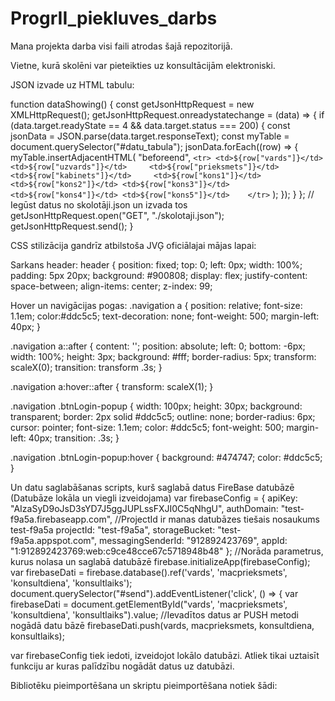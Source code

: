 # ProgrII_piekluves_darbs
Mana projekta darba visi faili atrodas šajā repozitorijā.


Vietne, kurā skolēni var pieteikties uz konsultācijām elektroniski.




JSON izvade uz HTML tabulu:

function dataShowing() {
  const getJsonHttpRequest = new XMLHttpRequest();
  getJsonHttpRequest.onreadystatechange = (data) => {
    if (data.target.readyState == 4 && data.target.status === 200) {
      const jsonData = JSON.parse(data.target.responseText);
      const myTable = document.querySelector("#datu_tabula");
      jsonData.forEach((row) => {
        myTable.insertAdjacentHTML(
          "beforeend",
          `
            <tr>
              <td>${row["vards"]}</td>    
              <td>${row["uzvards"]}</td>    
              <td>${row["prieksmets"]}</td>    
              <td>${row["kabinets"]}</td>    
              <td>${row["kons1"]}</td>   
              <td>${row["kons2"]}</td>
              <td>${row["kons3"]}</td>   
              <td>${row["kons4"]}</td>
              <td>${row["kons5"]}</td>   
            </tr>
           `
        );
      });
    }
  };
  // Iegūst datus no skolotāji.json un izvada tos
  getJsonHttpRequest.open("GET", "./skolotaji.json");
  getJsonHttpRequest.send();
}
  
  
  
  
CSS stilizācija gandrīz atbilstoša JVĢ oficiālajai mājas lapai:

Sarkans header:
header {
  position: fixed;
  top: 0;
  left: 0px;
  width: 100%;
  padding: 5px 20px;
  background: #900808;
  display: flex;
  justify-content: space-between;
  align-items: center;
  z-index: 99;
  
  Hover un navigācijas pogas:
  .navigation a {
  position: relative;
  font-size: 1.1em;
  color:#ddc5c5;
  text-decoration: none;
  font-weight: 500;
  margin-left: 40px;
}

.navigation a::after {
  content: '';
  position: absolute;
  left: 0;
  bottom: -6px;
  width: 100%;
  height: 3px;
  background: #fff;
  border-radius: 5px;
  transform: scaleX(0);
  transition: transform .3s;
}

.navigation a:hover::after {
  transform: scaleX(1);
}

.navigation .btnLogin-popup {
  width: 100px;
  height: 30px;
  background: transparent;
  border: 2px solid #ddc5c5;
  outline: none;
  border-radius: 6px;
  cursor: pointer;
  font-size: 1.1em;
  color: #ddc5c5;
  font-weight: 500;
  margin-left: 40px;
  transition: .3s;
}

.navigation .btnLogin-popup:hover {
  background: #474747;
  color: #ddc5c5;
}


Un datu saglabāšanas scripts, kurš saglabā datus FireBase datubāzē (Datubāze lokāla un viegli izveidojama)
var firebaseConfig = {
      apiKey: "AIzaSyD9oJsD3sYD7J5ggJUPLssFXJI0C5qNhgU",
      authDomain: "test-f9a5a.firebaseapp.com",
      //ProjectId ir manas datubāzes tiešais nosaukums test-f9a5a
      projectId: "test-f9a5a",
      storageBucket: "test-f9a5a.appspot.com",
      messagingSenderId: "912892423769",
      appId: "1:912892423769:web:c9ce48cce67c5718948b48"
    };
//Norāda parametrus, kurus nolasa un saglabā datubāzē
    firebase.initializeApp(firebaseConfig);
    var firebaseDati = firebase.database().ref('vards', 'macprieksmets', 'konsultdiena', 'konsultlaiks');
    document.querySelector("#send").addEventListener('click', () => {
      var firebaseDati = document.getElementById("vards', 'macprieksmets', 'konsultdiena', 'konsultlaiks").value;
      //Ievadītos datus ar PUSH metodi nogādā datu bāzē
      firebaseDati.push(vards, macprieksmets, konsultdiena, konsultlaiks);
      
var firebaseConfig tiek iedoti, izveidojot lokālo datubāzi. Atliek tikai uztaisīt funkciju ar kuras palīdzību nogādāt datus uz datubāzi.


Bibliotēku pieimportēšana un skriptu pieimportēšana notiek šādi:

<link href="https://cdn.jsdelivr.net/npm/bootstrap@5.3.0-alpha1/dist/css/bootstrap.min.css" rel="stylesheet" integrity="sha384-GLhlTQ8iRABdZLl6O3oVMWSktQOp6b7In1Zl3/Jr59b6EGGoI1aFkw7cmDA6j6gD" crossorigin="anonymous">
<script src="https://www.gstatic.com/firebasejs/9.18.0/firebase-app.js"></script>
<script src="https://www.gstatic.com/firebasejs/9.18.0/firebase-database.js"></script>

